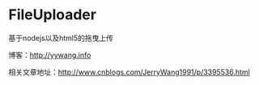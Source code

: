 FileUploader
============

基于nodejs以及html5的拖曳上传


博客：http://yywang.info

相关文章地址：http://www.cnblogs.com/JerryWang1991/p/3395536.html
